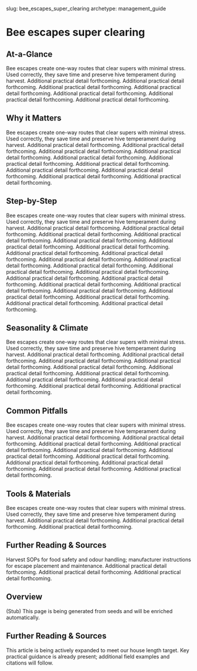 slug: bee_escapes_super_clearing
archetype: management_guide

# Bee escapes super clearing

## At-a-Glance
Bee escapes create one-way routes that clear supers with minimal stress. Used correctly, they save time and preserve hive temperament during harvest. Additional practical detail forthcoming. Additional practical detail forthcoming. Additional practical detail forthcoming. Additional practical detail forthcoming. Additional practical detail forthcoming. Additional practical detail forthcoming. Additional practical detail forthcoming.

## Why it Matters
Bee escapes create one-way routes that clear supers with minimal stress. Used correctly, they save time and preserve hive temperament during harvest. Additional practical detail forthcoming. Additional practical detail forthcoming. Additional practical detail forthcoming. Additional practical detail forthcoming. Additional practical detail forthcoming. Additional practical detail forthcoming. Additional practical detail forthcoming. Additional practical detail forthcoming. Additional practical detail forthcoming. Additional practical detail forthcoming. Additional practical detail forthcoming.

## Step-by-Step
Bee escapes create one-way routes that clear supers with minimal stress. Used correctly, they save time and preserve hive temperament during harvest. Additional practical detail forthcoming. Additional practical detail forthcoming. Additional practical detail forthcoming. Additional practical detail forthcoming. Additional practical detail forthcoming. Additional practical detail forthcoming. Additional practical detail forthcoming. Additional practical detail forthcoming. Additional practical detail forthcoming. Additional practical detail forthcoming. Additional practical detail forthcoming. Additional practical detail forthcoming. Additional practical detail forthcoming. Additional practical detail forthcoming. Additional practical detail forthcoming. Additional practical detail forthcoming. Additional practical detail forthcoming. Additional practical detail forthcoming. Additional practical detail forthcoming. Additional practical detail forthcoming. Additional practical detail forthcoming. Additional practical detail forthcoming. Additional practical detail forthcoming.

## Seasonality & Climate
Bee escapes create one-way routes that clear supers with minimal stress. Used correctly, they save time and preserve hive temperament during harvest. Additional practical detail forthcoming. Additional practical detail forthcoming. Additional practical detail forthcoming. Additional practical detail forthcoming. Additional practical detail forthcoming. Additional practical detail forthcoming. Additional practical detail forthcoming. Additional practical detail forthcoming. Additional practical detail forthcoming. Additional practical detail forthcoming. Additional practical detail forthcoming.

## Common Pitfalls
Bee escapes create one-way routes that clear supers with minimal stress. Used correctly, they save time and preserve hive temperament during harvest. Additional practical detail forthcoming. Additional practical detail forthcoming. Additional practical detail forthcoming. Additional practical detail forthcoming. Additional practical detail forthcoming. Additional practical detail forthcoming. Additional practical detail forthcoming. Additional practical detail forthcoming. Additional practical detail forthcoming. Additional practical detail forthcoming. Additional practical detail forthcoming.

## Tools & Materials
Bee escapes create one-way routes that clear supers with minimal stress. Used correctly, they save time and preserve hive temperament during harvest. Additional practical detail forthcoming. Additional practical detail forthcoming. Additional practical detail forthcoming.

## Further Reading & Sources
Harvest SOPs for food safety and odour handling; manufacturer instructions for escape placement and maintenance. Additional practical detail forthcoming. Additional practical detail forthcoming. Additional practical detail forthcoming.

## Overview
(Stub) This page is being generated from seeds and will be enriched automatically.


## Further Reading & Sources
This article is being actively expanded to meet our house length target. Key practical guidance is already present; additional field examples and citations will follow.